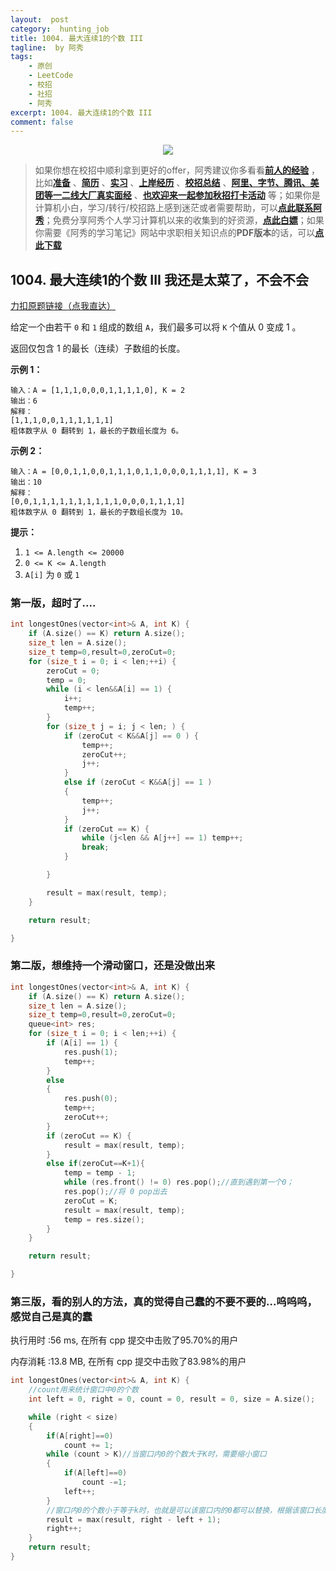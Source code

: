 ```yaml
---
layout:  post
category:  hunting_job
title: 1004. 最大连续1的个数 III
tagline:  by 阿秀
tags:
    - 原创
    - LeetCode
    - 校招
    - 社招
    - 阿秀
excerpt: 1004. 最大连续1的个数 III
comment: false
---
```




<div align="center">
  <a href="/notes/05-xiustar/01-xiustar_reading_guide/01-introduce.html#阿秀组建了一个校招学习圈子">
      <img src="https://axiu-image-bed.oss-cn-shanghai.aliyuncs.com/img/202302042310919.png">
  </a></div>



> 如果你想在校招中顺利拿到更好的offer，阿秀建议你多看看<font style="font-weight:bold; color:#4169E1;text-decoration:underline;">[前人的经验](/notes/05-xiustar/01-xiustar_reading_guide/01-introduce.md)</font> ，比如<font style="font-weight:bold; color:#4169E1;text-decoration:underline;">[准备](/notes/05-xiustar/02-campus_prepare/02-01-校招重要时间点科普.md)</font> 、<font style="font-weight:bold; color:#4169E1;text-decoration:underline;">[简历](/notes/05-xiustar/03-resume/01-00-简历开篇词.md)</font> 、<font style="font-weight:bold; color:#4169E1;text-decoration:underline;">[实习](/notes/05-xiustar/04-school_practice/20220320-从公司角度来看，为什么要招实习生.md)</font> 、<font style="font-weight:bold; color:#4169E1;text-decoration:underline;">[上岸经历](/notes/05-xiustar/09-question_answer/20220817.md)</font> 、<font style="font-weight:bold; color:#4169E1;text-decoration:underline;">[校招总结](/notes/05-xiustar/05-campus_recruitment/2020-12-16-双非渣硕的秋招之路总结（已拿抖音研发岗SP）.md)</font> 、<font style="font-weight:bold; color:#4169E1;text-decoration:underline;">[阿里、字节、腾讯、美团等一二线大厂真实面经](/notes/07-resources/01-free/04-schoolSchample.md)</font> 、<font style="font-weight:bold; color:#4169E1;text-decoration:underline;">[也欢迎来一起参加秋招打卡活动](/notes/05-xiustar/01-xiustar_reading_guide/01-introduce.html#阿秀组建了一个校招学习圈子)</font> 等；如果你是计算机小白，学习/转行/校招路上感到迷茫或者需要帮助，可以<font style="font-weight:bold; color:#4169E1;text-decoration:underline;">[点此联系阿秀](/notes/08-other/02-question.md#_4、阿秀-如何才能联系到你)</font>；免费分享阿秀个人学习计算机以来的收集到的好资源，<font style="font-weight:bold; color:#4169E1;text-decoration:underline;">[点此白嫖](/notes/07-resources/01-free/01-introduce.md)</font>；如果你需要《阿秀的学习笔记》网站中求职相关知识点的**PDF版本**的话，可以<font style="font-weight:bold; color:#4169E1;text-decoration:underline;">[点此下载](/notes/08-other/02-question.md#_5、如何下载阿秀的学习笔记内容pdf版本)</font> 



## 1004. 最大连续1的个数 III   我还是太菜了，不会不会

[力扣原题链接（点我直达）](https://leetcode-cn.com/problems/max-consecutive-ones-iii/)

给定一个由若干 `0` 和 `1` 组成的数组 `A`，我们最多可以将 `K` 个值从 0 变成 1 。

返回仅包含 1 的最长（连续）子数组的长度。

 

**示例 1：**

```
输入：A = [1,1,1,0,0,0,1,1,1,1,0], K = 2
输出：6
解释： 
[1,1,1,0,0,1,1,1,1,1,1]
粗体数字从 0 翻转到 1，最长的子数组长度为 6。
```

**示例 2：**

```
输入：A = [0,0,1,1,0,0,1,1,1,0,1,1,0,0,0,1,1,1,1], K = 3
输出：10
解释：
[0,0,1,1,1,1,1,1,1,1,1,1,0,0,0,1,1,1,1]
粗体数字从 0 翻转到 1，最长的子数组长度为 10。
```

 

**提示：**

1. `1 <= A.length <= 20000`
2. `0 <= K <= A.length`
3. `A[i]` 为 `0` 或 `1` 



### 第一版，超时了....

```c++
int longestOnes(vector<int>& A, int K) {
	if (A.size() == K) return A.size();
	size_t len = A.size();
	size_t temp=0,result=0,zeroCut=0;
	for (size_t i = 0; i < len;++i) {
		zeroCut = 0;
		temp = 0;
		while (i < len&&A[i] == 1) {
			i++;
			temp++;
		}
		for (size_t j = i; j < len; ) {
			if (zeroCut < K&&A[j] == 0 ) {
				temp++;
				zeroCut++;
				j++;
			}
			else if (zeroCut < K&&A[j] == 1 )
			{
				temp++;
				j++;
			}
			if (zeroCut == K) { 
				while (j<len && A[j++] == 1) temp++;
				break; 
			}

		}

		result = max(result, temp);
	}

	return result;

}
```





### 第二版，想维持一个滑动窗口，还是没做出来



```c++
int longestOnes(vector<int>& A, int K) {
	if (A.size() == K) return A.size();
	size_t len = A.size();
	size_t temp=0,result=0,zeroCut=0;
	queue<int> res;
	for (size_t i = 0; i < len;++i) {
		if (A[i] == 1) {
			res.push(1);
			temp++;
		}
		else
		{
			res.push(0);
			temp++; 
			zeroCut++;
		}
		if (zeroCut == K) {
			result = max(result, temp);
		}
		else if(zeroCut==K+1){
			temp = temp - 1;
			while (res.front() != 0) res.pop();//直到遇到第一个0；
			res.pop();//将 0 pop出去
			zeroCut = K;
			result = max(result, temp);
			temp = res.size();
		}
	}

	return result;

}

```



### 第三版，看的别人的方法，真的觉得自己蠢的不要不要的...呜呜呜，**感觉自己是真的蠢**



执行用时 :56 ms, 在所有 cpp 提交中击败了95.70%的用户

内存消耗 :13.8 MB, 在所有 cpp 提交中击败了83.98%的用户



```c++
int longestOnes(vector<int>& A, int K) {
	//count用来统计窗口中0的个数
	int left = 0, right = 0, count = 0, result = 0, size = A.size();

	while (right < size)
	{
		if(A[right]==0)
			count += 1;
		while (count > K)//当窗口内0的个数大于K时，需要缩小窗口
		{
			if(A[left]==0)
				count -=1;
			left++;
		}
		//窗口内0的个数小于等于k时，也就是可以该窗口内的0都可以替换，根据该窗口长度来确定是否更新result
		result = max(result, right - left + 1);
		right++;
	}
	return result;
}
```

<p id="满足条件的子序列数目"></p>



